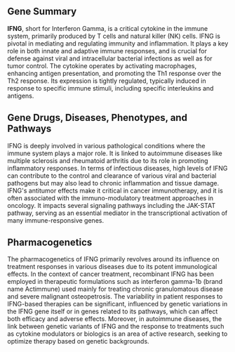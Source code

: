 ## Gene Summary
**IFNG**, short for Interferon Gamma, is a critical cytokine in the immune system, primarily produced by T cells and natural killer (NK) cells. IFNG is pivotal in mediating and regulating immunity and inflammation. It plays a key role in both innate and adaptive immune responses, and is crucial for defense against viral and intracellular bacterial infections as well as for tumor control. The cytokine operates by activating macrophages, enhancing antigen presentation, and promoting the Th1 response over the Th2 response. Its expression is tightly regulated, typically induced in response to specific immune stimuli, including specific interleukins and antigens.

## Gene Drugs, Diseases, Phenotypes, and Pathways
IFNG is deeply involved in various pathological conditions where the immune system plays a major role. It is linked to autoimmune diseases like multiple sclerosis and rheumatoid arthritis due to its role in promoting inflammatory responses. In terms of infectious diseases, high levels of IFNG can contribute to the control and clearance of various viral and bacterial pathogens but may also lead to chronic inflammation and tissue damage. IFNG's antitumor effects make it critical in cancer immunotherapy, and it is often associated with the immuno-modulatory treatment approaches in oncology. It impacts several signaling pathways including the JAK-STAT pathway, serving as an essential mediator in the transcriptional activation of many immune-responsive genes.

## Pharmacogenetics
The pharmacogenetics of IFNG primarily revolves around its influence on treatment responses in various diseases due to its potent immunological effects. In the context of cancer treatment, recombinant IFNG has been employed in therapeutic formulations such as interferon gamma-1b (brand name Actimmune) used mainly for treating chronic granulomatous disease and severe malignant osteopetrosis. The variability in patient responses to IFNG-based therapies can be significant, influenced by genetic variations in the IFNG gene itself or in genes related to its pathways, which can affect both efficacy and adverse effects. Moreover, in autoimmune diseases, the link between genetic variants of IFNG and the response to treatments such as cytokine modulators or biologics is an area of active research, seeking to optimize therapy based on genetic backgrounds.